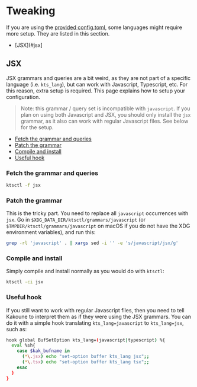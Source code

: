 # Tweaking

If you are using the [provided config.toml](https://github.com/phaazon/kak-tree-sitter/blob/master/config.toml), some
languages might require more setup. They are listed in this section.

- [JSX](#jsx]

## JSX

JSX grammars and queries are a bit weird, as they are not part of a specific language (i.e. `kts_lang`), but can work
with Javascript, Typescript, etc. For this reason, extra setup is required. This page explains how to setup your
configuration.

> Note: this grammar / query set is incompatible with `javascript`. If you plan on using both Javascript and JSX, you
> should only install the `jsx` grammar, as it also can work with regular Javascript files. See below for the setup.

- [Fetch the grammar and queries](#fetch-the-grammar-and-queries)
- [Patch the grammar](#fetch-the-grammar)
- [Compile and install](#compile-and-install)
- [Useful hook](#useful-hook)

### Fetch the grammar and queries

```bash
ktsctl -f jsx
```

### Patch the grammar

This is the tricky part. You need to replace all `javascript` occurrences with `jsx`. Go in
`$XDG_DATA_DIR/ktsctl/grammars/javascript` (or `$TMPDIR/ktsctl/grammars/javascript` on macOS if you do not have the XDG
environment variables), and run this:

```bash
grep -rl 'javascript' . | xargs sed -i '' -e 's/javascript/jsx/g'
```

### Compile and install

Simply compile and install normally as you would do with `ktsctl`:

```bash
ktsctl -ci jsx
```

### Useful hook

If you still want to work with regular Javascript files, then you need to tell Kakoune to interpret them as if they were
using the JSX grammars. You can do it with a simple hook translating `kts_lang=javascript` to `kts_lang=jsx`, such as:

```bash
hook global BufSetOption kts_lang=(javascript|typescript) %{
  eval %sh{
    case $kak_bufname in
      (*\.jsx) echo "set-option buffer kts_lang jsx";;
      (*\.tsx) echo "set-option buffer kts_lang tsx";;
    esac
  }
}
```
